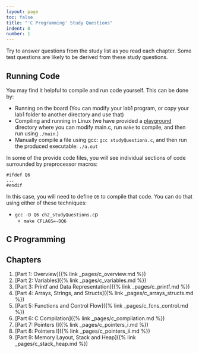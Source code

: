 ```yaml
---
layout: page
toc: false
title: "'C Programming' Study Questions"
indent: 0
number: 1
---
```



Try to answer questions from the study list as you read each chapter. Some test questions are likely to be derived from these study questions. 


## Running Code
You may find it helpful to compile and run code yourself.  This can be done by:
  * Running on the board (You can modify your lab1 program, or copy your lab1 folder to another directory and use that)
  * Compiling and running in Linux (we have provided a [playground](https://github.com/byu-cpe/ecen330_student/tree/main/playground) directory where you can modify main.c, run `make` to compile, and then run using `./main`.)
  * Manually compile a file using gcc: `gcc studyQuestions.c`, and then run the produced executable: `./a.out`

In some of the provide code files, you will see individual sections of code surrounded by preprocessor macros:
```
#ifdef Q6
...
#endif
```

In this case, you will need to define `Q6` to compile that code.  You can do that using either of these techniques:
* `gcc -D Q6 ch2_studyQuestions.c`p
  * `make CFLAGS=-DQ6`

## C Programming

## Chapters
1. [Part 1: Overview]({% link _pages/c_overview.md %})
1. [Part 2: Variables]({% link _pages/c_variables.md %})
1. [Part 3: Printf and Data Representation]({% link _pages/c_printf.md %})
1. [Part 4: Arrays, Strings, and Structs]({% link _pages/c_arrays_structs.md %})
1. [Part 5: Functions and Control Flow]({% link _pages/c_fcns_control.md %})
1. [Part 6: C Compilation]({% link _pages/c_compilation.md %})
1. [Part 7: Pointers I]({% link _pages/c_pointers_i.md %})
1. [Part 8: Pointers I]({% link _pages/c_pointers_ii.md %})
1. [Part 9: Memory Layout, Stack and Heap]({% link _pages/c_stack_heap.md %})






